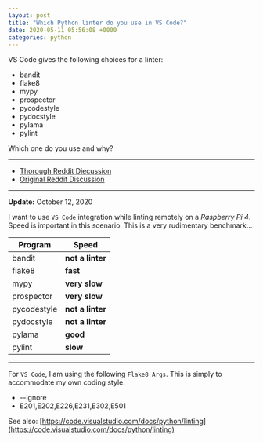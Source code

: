 ```yaml
---
layout: post
title: "Which Python linter do you use in VS Code?"
date: 2020-05-11 05:56:08 +0000
categories: python
---
```


VS Code gives the following choices for a linter:

* bandit
* flake8
* mypy
* prospector
* pycodestyle
* pydocstyle
* pylama
* pylint

Which one do you use and why?

___


* [Thorough Reddit Diecussion](https://www.reddit.com/r/Python/comments/jar4rd/linters_which_one/)
* [Original Reddit Discussion](https://www.reddit.com/r/Python/comments/gheine/which_linter_do_you_use_in_vs_code/)

___

**Update:** October 12, 2020

I want to use `VS Code` integration while linting remotely on a *Raspberry Pi 4*.  Speed is important in this scenario.
This is a very rudimentary benchmark...

Program | Speed
--------| -----
bandit      | **not a linter**
flake8      | **fast**
mypy        | **very slow**
prospector  | **very slow**
pycodestyle | **not a linter**
pydocstyle  | **not a linter**
pylama      | **good**
pylint      | **slow**

___

For `VS Code`, I am using the following `Flake8 Args`.  This is simply to accommodate my own coding style.

* --ignore
* E201,E202,E226,E231,E302,E501

See also: [https://code.visualstudio.com/docs/python/linting](https://code.visualstudio.com/docs/python/linting)

